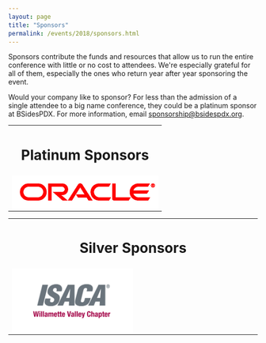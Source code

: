 ```yaml
---
layout: page
title: "Sponsors"
permalink: /events/2018/sponsors.html
---
```


Sponsors contribute the funds and resources that allow us to run the entire conference with little or no cost to attendees. We're especially grateful for all of them, especially the ones who return year after year sponsoring the event.

Would your company like to sponsor? For less than the admission of a single attendee to a big name conference, they could be a platinum sponsor at BSidesPDX. For more information, email <a href="mailto:sponsorship@bsidespdx.org">sponsorship@bsidespdx.org</a>.

<table cellpadding="20" width="80%" align="center">
<tr><th colspan="2"><h1><b>Platinum Sponsors</b></h1></th></tr>
<tr><td><img src="/images/2018/oracle_clr.bmp" width="100%" align="center"></td></tr>
</table>
<table cellpadding="20" width="80%" align="center">
<tr><th colspan="2"><h1><b>Silver Sponsors</b></h1></th></tr>
<tr><td><img src="/images/2018/ISACA.png" width="50%" align="center"></td></tr>
</table>
